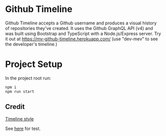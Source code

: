 # Github Timeline
Github Timeline accepts a Github username and produces a visual history of repositories they've created. It uses the Github GraphQL API (v4) and was built using Bootstrap and TypeScript with a Node.js/Express server. Try it out at https://mv-github-timeline.herokuapp.com/ (use "dev-mev" to see the developer's timeline.)

# Project Setup
In the project root run:
```
npm i
npm run start
```

## Credit
[Timeline style](https://codepen.io/tutsplus/pen/QNeJgR)


See [here](test.txt) for test.
